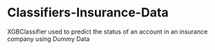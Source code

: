 # Classifiers-Insurance-Data
XGBClassifier used to predict the status of an account in an insurance company using Dummy Data
